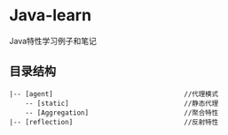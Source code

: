 # Java-learn
Java特性学习例子和笔记

## 目录结构
```
|-- [agent]                                 //代理模式
    -- [static]                             //静态代理
    -- [Aggregation]                	    //聚合特性
|-- [reflection]                            //反射特性
```